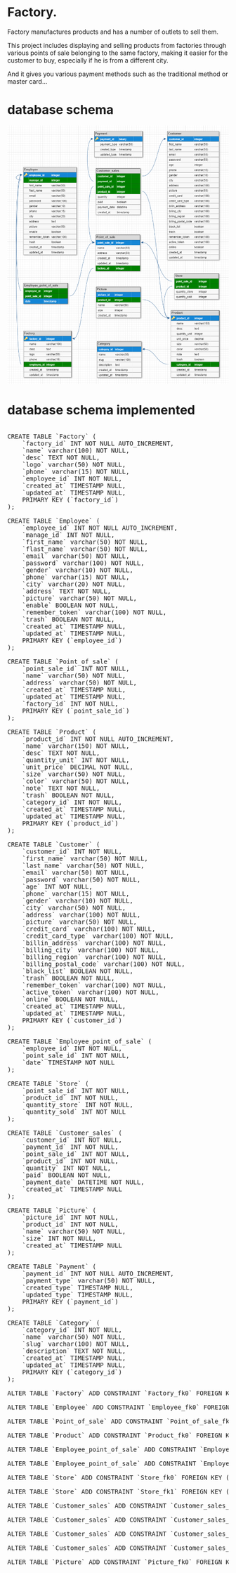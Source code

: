 # Factory.

Factory manufactures products and has a number of outlets to sell them.

This project includes displaying and selling products from factories through various points of sale belonging to the same factory, making it easier for the customer to buy, especially if he is from a different city.

And it gives you various payment methods such as the traditional method or master card...

<h1>database schema</h1>

![stack Overflow](https://raw.githubusercontent.com/ibrahimBougaoua/theFactoryBackEnd/main/conception/database.png?token=AJ62QTVM2QIMPACSB3YRTQ27RMJXE)

<h1>database schema implemented</h1>


<pre> 
CREATE TABLE `Factory` (
	`factory_id` INT NOT NULL AUTO_INCREMENT,
	`name` varchar(100) NOT NULL,
	`desc` TEXT NOT NULL,
	`logo` varchar(50) NOT NULL,
	`phone` varchar(15) NOT NULL,
	`employee_id` INT NOT NULL,
	`created_at` TIMESTAMP NULL,
	`updated_at` TIMESTAMP NULL,
	PRIMARY KEY (`factory_id`)
);

CREATE TABLE `Employee` (
	`employee_id` INT NOT NULL AUTO_INCREMENT,
	`manage_id` INT NOT NULL,
	`first_name` varchar(50) NOT NULL,
	`flast_name` varchar(50) NOT NULL,
	`email` varchar(50) NOT NULL,
	`password` varchar(100) NOT NULL,
	`gender` varchar(10) NOT NULL,
	`phone` varchar(15) NOT NULL,
	`city` varchar(20) NOT NULL,
	`address` TEXT NOT NULL,
	`picture` varchar(50) NOT NULL,
	`enable` BOOLEAN NOT NULL,
	`remember_token` varchar(100) NOT NULL,
	`trash` BOOLEAN NOT NULL,
	`created_at` TIMESTAMP NULL,
	`updated_at` TIMESTAMP NULL,
	PRIMARY KEY (`employee_id`)
);

CREATE TABLE `Point_of_sale` (
	`point_sale_id` INT NOT NULL,
	`name` varchar(50) NOT NULL,
	`address` varchar(50) NOT NULL,
	`created_at` TIMESTAMP NULL,
	`updated_at` TIMESTAMP NULL,
	`factory_id` INT NOT NULL,
	PRIMARY KEY (`point_sale_id`)
);

CREATE TABLE `Product` (
	`product_id` INT NOT NULL AUTO_INCREMENT,
	`name` varchar(150) NOT NULL,
	`desc` TEXT NOT NULL,
	`quantity_unit` INT NOT NULL,
	`unit_price` DECIMAL NOT NULL,
	`size` varchar(50) NOT NULL,
	`color` varchar(50) NOT NULL,
	`note` TEXT NOT NULL,
	`trash` BOOLEAN NOT NULL,
	`category_id` INT NOT NULL,
	`created_at` TIMESTAMP NULL,
	`updated_at` TIMESTAMP NULL,
	PRIMARY KEY (`product_id`)
);

CREATE TABLE `Customer` (
	`customer_id` INT NOT NULL,
	`first_name` varchar(50) NOT NULL,
	`last_name` varchar(50) NOT NULL,
	`email` varchar(50) NOT NULL,
	`password` varchar(50) NOT NULL,
	`age` INT NOT NULL,
	`phone` varchar(15) NOT NULL,
	`gender` varchar(10) NOT NULL,
	`city` varchar(50) NOT NULL,
	`address` varchar(100) NOT NULL,
	`picture` varchar(50) NOT NULL,
	`credit_card` varchar(100) NOT NULL,
	`credit_card_type` varchar(100) NOT NULL,
	`billin_address` varchar(100) NOT NULL,
	`billing_city` varchar(100) NOT NULL,
	`billing_region` varchar(100) NOT NULL,
	`billing_postal_code` varchar(100) NOT NULL,
	`black_list` BOOLEAN NOT NULL,
	`trash` BOOLEAN NOT NULL,
	`remember_token` varchar(100) NOT NULL,
	`active_token` varchar(100) NOT NULL,
	`online` BOOLEAN NOT NULL,
	`created_at` TIMESTAMP NULL,
	`updated_at` TIMESTAMP NULL,
	PRIMARY KEY (`customer_id`)
);

CREATE TABLE `Employee_point_of_sale` (
	`employee_id` INT NOT NULL,
	`point_sale_id` INT NOT NULL,
	`date` TIMESTAMP NOT NULL
);

CREATE TABLE `Store` (
	`point_sale_id` INT NOT NULL,
	`product_id` INT NOT NULL,
	`quantity_store` INT NOT NULL,
	`quantity_sold` INT NOT NULL
);

CREATE TABLE `Customer_sales` (
	`customer_id` INT NOT NULL,
	`payment_id` INT NOT NULL,
	`point_sale_id` INT NOT NULL,
	`product_id` INT NOT NULL,
	`quantity` INT NOT NULL,
	`paid` BOOLEAN NOT NULL,
	`payment_date` DATETIME NOT NULL,
	`created_at` TIMESTAMP NULL
);

CREATE TABLE `Picture` (
	`picture_id` INT NOT NULL,
	`product_id` INT NOT NULL,
	`name` varchar(50) NOT NULL,
	`size` INT NOT NULL,
	`created_at` TIMESTAMP NULL
);

CREATE TABLE `Payment` (
	`payment_id` INT NOT NULL AUTO_INCREMENT,
	`payment_type` varchar(50) NOT NULL,
	`created_type` TIMESTAMP NULL,
	`updated_type` TIMESTAMP NULL,
	PRIMARY KEY (`payment_id`)
);

CREATE TABLE `Category` (
	`category_id` INT NOT NULL,
	`name` varchar(50) NOT NULL,
	`slug` varchar(100) NOT NULL,
	`description` TEXT NOT NULL,
	`created_at` TIMESTAMP NULL,
	`updated_at` TIMESTAMP NULL,
	PRIMARY KEY (`category_id`)
);

ALTER TABLE `Factory` ADD CONSTRAINT `Factory_fk0` FOREIGN KEY (`employee_id`) REFERENCES `Employee`(`employee_id`);

ALTER TABLE `Employee` ADD CONSTRAINT `Employee_fk0` FOREIGN KEY (`manage_id`) REFERENCES `Employee`(`employee_id`);

ALTER TABLE `Point_of_sale` ADD CONSTRAINT `Point_of_sale_fk0` FOREIGN KEY (`factory_id`) REFERENCES `Factory`(`factory_id`);

ALTER TABLE `Product` ADD CONSTRAINT `Product_fk0` FOREIGN KEY (`category_id`) REFERENCES `Category`(`category_id`);

ALTER TABLE `Employee_point_of_sale` ADD CONSTRAINT `Employee_point_of_sale_fk0` FOREIGN KEY (`employee_id`) REFERENCES `Employee`(`employee_id`);

ALTER TABLE `Employee_point_of_sale` ADD CONSTRAINT `Employee_point_of_sale_fk1` FOREIGN KEY (`point_sale_id`) REFERENCES `Point_of_sale`(`point_sale_id`);

ALTER TABLE `Store` ADD CONSTRAINT `Store_fk0` FOREIGN KEY (`point_sale_id`) REFERENCES `Point_of_sale`(`point_sale_id`);

ALTER TABLE `Store` ADD CONSTRAINT `Store_fk1` FOREIGN KEY (`product_id`) REFERENCES `Product`(`product_id`);

ALTER TABLE `Customer_sales` ADD CONSTRAINT `Customer_sales_fk0` FOREIGN KEY (`customer_id`) REFERENCES `Customer`(`customer_id`);

ALTER TABLE `Customer_sales` ADD CONSTRAINT `Customer_sales_fk1` FOREIGN KEY (`payment_id`) REFERENCES `Payment`(`payment_id`);

ALTER TABLE `Customer_sales` ADD CONSTRAINT `Customer_sales_fk2` FOREIGN KEY (`point_sale_id`) REFERENCES `Point_of_sale`(`point_sale_id`);

ALTER TABLE `Customer_sales` ADD CONSTRAINT `Customer_sales_fk3` FOREIGN KEY (`product_id`) REFERENCES `Product`(`product_id`);

ALTER TABLE `Picture` ADD CONSTRAINT `Picture_fk0` FOREIGN KEY (`product_id`) REFERENCES `Product`(`product_id`);


</pre>
